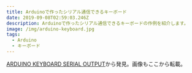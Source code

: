 ```yaml
---
title: Arduinoで作ったシリアル通信できるキーボード
date: 2019-09-08T02:59:03.246Z
description: Arduinoで作ったシリアル通信できるキーボードの作例を紹介します。
image: /img/arduino-keyboard.jpg
tags:
  - Arduino
  - キーボード
---
```

[ARDUINO KEYBOARD SERIAL OUTPUT](https://electronoobs.com/eng_arduino_tut103.php)から発見。画像もここから転載。
